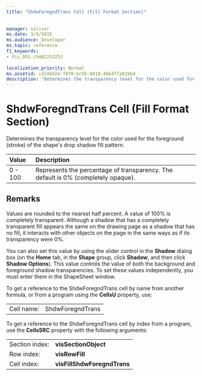 ```yaml
---
title: "ShdwForegndTrans Cell (Fill Format Section)"
 
 
manager: soliver
ms.date: 3/9/2015
ms.audience: Developer
ms.topic: reference
f1_keywords:
- Vis_DSS.chm82253253
 
localization_priority: Normal
ms.assetid: c42d4d2e-f8f0-bc5b-6018-4bb4ffa81b64
description: "Determines the transparency level for the color used for the foreground (stroke) of the shape's drop shadow fill pattern."
---
```


# ShdwForegndTrans Cell (Fill Format Section)

Determines the transparency level for the color used for the foreground (stroke) of the shape's drop shadow fill pattern.
  
|**Value**|**Description**|
|:-----|:-----|
|0 - 100  <br/> |Represents the percentage of transparency. The default is 0% (completely opaque).  <br/> |
   
## Remarks

Values are rounded to the nearest half percent. A value of 100% is completely transparent. Although a shadow that has a completely transparent fill appears the same on the drawing page as a shadow that has no fill, it interacts with other objects on the page in the same ways as if its transparency were 0%.
  
You can also set this value by using the slider control in the **Shadow** dialog box (on the **Home** tab, in the **Shape** group, click **Shadow**, and then click **Shadow Options**). This value controls the value of both the background and foreground shadow transparencies. To set these values independently, you must enter them in the ShapeSheet window.
  
To get a reference to the ShdwForegndTrans cell by name from another formula, or from a program using the **CellsU** property, use: 
  
|||
|:-----|:-----|
|Cell name:  <br/> |ShdwForegndTrans  <br/> |
   
To get a reference to the ShdwForegndTrans cell by index from a program, use the **CellsSRC** property with the following arguments: 
  
|||
|:-----|:-----|
|Section index:  <br/> |**visSectionObject** <br/> |
|Row index:  <br/> |**visRowFill** <br/> |
|Cell index:  <br/> |**visFillShdwForegndTrans** <br/> |
   

